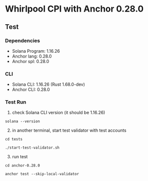 # Whirlpool CPI with Anchor 0.28.0
## Test
### Dependencies
- Solana Program: 1.16.26
- Anchor lang: 0.28.0
- Anchor spl: 0.28.0

### CLI
- Solana CLI: 1.16.26 (Rust 1.68.0-dev)
- Anchor CLI: 0.28.0

### Test Run
1. check Solana CLI version (it should be 1.16.26)
```
solana --version
```
2. in another terminal, start test validator with test accounts 
```
cd tests
```
```
./start-test-validator.sh
```
3. run test
```
cd anchor-0.28.0
```
```
anchor test --skip-local-validator
```